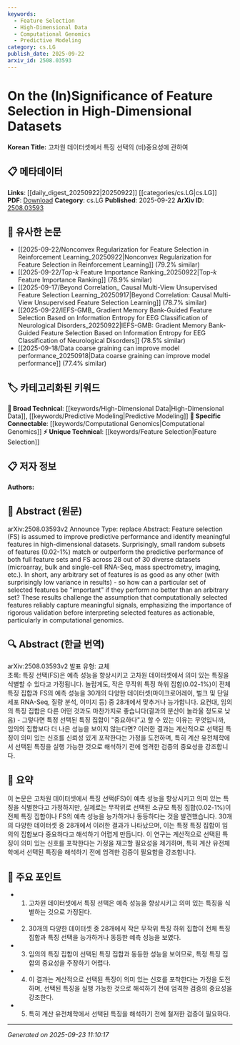 ```yaml
---
keywords:
  - Feature Selection
  - High-Dimensional Data
  - Computational Genomics
  - Predictive Modeling
category: cs.LG
publish_date: 2025-09-22
arxiv_id: 2508.03593
---
```


<!-- KEYWORD_LINKING_METADATA:
{
  "processed_timestamp": "2025-09-23T11:10:17.373677",
  "vocabulary_version": "1.0",
  "selected_keywords": [
    "Feature Selection",
    "High-Dimensional Data",
    "Computational Genomics",
    "Predictive Modeling"
  ],
  "rejected_keywords": [],
  "similarity_scores": {
    "Feature Selection": 0.78,
    "High-Dimensional Data": 0.72,
    "Computational Genomics": 0.77,
    "Predictive Modeling": 0.7
  },
  "extraction_method": "AI_prompt_based",
  "budget_applied": true,
  "candidates_json": {
    "candidates": [
      {
        "surface": "Feature Selection",
        "canonical": "Feature Selection",
        "aliases": [
          "FS"
        ],
        "category": "unique_technical",
        "rationale": "Feature Selection is central to the paper's argument and challenges existing assumptions, making it a unique technical focus.",
        "novelty_score": 0.75,
        "connectivity_score": 0.65,
        "specificity_score": 0.85,
        "link_intent_score": 0.78
      },
      {
        "surface": "High-Dimensional Datasets",
        "canonical": "High-Dimensional Data",
        "aliases": [
          "High-Dimensional Datasets"
        ],
        "category": "broad_technical",
        "rationale": "High-Dimensional Data is a fundamental concept in machine learning, relevant to understanding the paper's context.",
        "novelty_score": 0.55,
        "connectivity_score": 0.8,
        "specificity_score": 0.7,
        "link_intent_score": 0.72
      },
      {
        "surface": "Computational Genomics",
        "canonical": "Computational Genomics",
        "aliases": [],
        "category": "specific_connectable",
        "rationale": "Computational Genomics is a key application area mentioned, linking the paper to a specific domain.",
        "novelty_score": 0.6,
        "connectivity_score": 0.75,
        "specificity_score": 0.8,
        "link_intent_score": 0.77
      },
      {
        "surface": "Predictive Performance",
        "canonical": "Predictive Modeling",
        "aliases": [
          "Predictive Performance"
        ],
        "category": "broad_technical",
        "rationale": "Predictive Modeling is a core concept in evaluating feature selection methods, relevant across datasets.",
        "novelty_score": 0.5,
        "connectivity_score": 0.78,
        "specificity_score": 0.65,
        "link_intent_score": 0.7
      }
    ],
    "ban_list_suggestions": [
      "microarray",
      "mass spectrometry",
      "imaging"
    ]
  },
  "decisions": [
    {
      "candidate_surface": "Feature Selection",
      "resolved_canonical": "Feature Selection",
      "decision": "linked",
      "scores": {
        "novelty": 0.75,
        "connectivity": 0.65,
        "specificity": 0.85,
        "link_intent": 0.78
      }
    },
    {
      "candidate_surface": "High-Dimensional Datasets",
      "resolved_canonical": "High-Dimensional Data",
      "decision": "linked",
      "scores": {
        "novelty": 0.55,
        "connectivity": 0.8,
        "specificity": 0.7,
        "link_intent": 0.72
      }
    },
    {
      "candidate_surface": "Computational Genomics",
      "resolved_canonical": "Computational Genomics",
      "decision": "linked",
      "scores": {
        "novelty": 0.6,
        "connectivity": 0.75,
        "specificity": 0.8,
        "link_intent": 0.77
      }
    },
    {
      "candidate_surface": "Predictive Performance",
      "resolved_canonical": "Predictive Modeling",
      "decision": "linked",
      "scores": {
        "novelty": 0.5,
        "connectivity": 0.78,
        "specificity": 0.65,
        "link_intent": 0.7
      }
    }
  ]
}
-->

# On the (In)Significance of Feature Selection in High-Dimensional Datasets

**Korean Title:** 고차원 데이터셋에서 특징 선택의 (비)중요성에 관하여

## 📋 메타데이터

**Links**: [[daily_digest_20250922|20250922]] [[categories/cs.LG|cs.LG]]
**PDF**: [Download](https://arxiv.org/pdf/2508.03593.pdf)
**Category**: cs.LG
**Published**: 2025-09-22
**ArXiv ID**: [2508.03593](https://arxiv.org/abs/2508.03593)

## 🔗 유사한 논문
- [[2025-09-22/Nonconvex Regularization for Feature Selection in Reinforcement Learning_20250922|Nonconvex Regularization for Feature Selection in Reinforcement Learning]] (79.2% similar)
- [[2025-09-22/Top-$k$ Feature Importance Ranking_20250922|Top-$k$ Feature Importance Ranking]] (78.9% similar)
- [[2025-09-17/Beyond Correlation_ Causal Multi-View Unsupervised Feature Selection Learning_20250917|Beyond Correlation: Causal Multi-View Unsupervised Feature Selection Learning]] (78.7% similar)
- [[2025-09-22/IEFS-GMB_ Gradient Memory Bank-Guided Feature Selection Based on Information Entropy for EEG Classification of Neurological Disorders_20250922|IEFS-GMB: Gradient Memory Bank-Guided Feature Selection Based on Information Entropy for EEG Classification of Neurological Disorders]] (78.5% similar)
- [[2025-09-18/Data coarse graining can improve model performance_20250918|Data coarse graining can improve model performance]] (77.4% similar)

## 🏷️ 카테고리화된 키워드
**🧠 Broad Technical**: [[keywords/High-Dimensional Data|High-Dimensional Data]], [[keywords/Predictive Modeling|Predictive Modeling]]
**🔗 Specific Connectable**: [[keywords/Computational Genomics|Computational Genomics]]
**⚡ Unique Technical**: [[keywords/Feature Selection|Feature Selection]]

## 📋 저자 정보

**Authors:** 

## 📄 Abstract (원문)

arXiv:2508.03593v2 Announce Type: replace 
Abstract: Feature selection (FS) is assumed to improve predictive performance and identify meaningful features in high-dimensional datasets. Surprisingly, small random subsets of features (0.02-1%) match or outperform the predictive performance of both full feature sets and FS across 28 out of 30 diverse datasets (microarray, bulk and single-cell RNA-Seq, mass spectrometry, imaging, etc.). In short, any arbitrary set of features is as good as any other (with surprisingly low variance in results) - so how can a particular set of selected features be "important" if they perform no better than an arbitrary set? These results challenge the assumption that computationally selected features reliably capture meaningful signals, emphasizing the importance of rigorous validation before interpreting selected features as actionable, particularly in computational genomics.

## 🔍 Abstract (한글 번역)

arXiv:2508.03593v2 발표 유형: 교체  
초록: 특징 선택(FS)은 예측 성능을 향상시키고 고차원 데이터셋에서 의미 있는 특징을 식별할 수 있다고 가정됩니다. 놀랍게도, 작은 무작위 특징 하위 집합(0.02-1%)이 전체 특징 집합과 FS의 예측 성능을 30개의 다양한 데이터셋(마이크로어레이, 벌크 및 단일 세포 RNA-Seq, 질량 분석, 이미지 등) 중 28개에서 맞추거나 능가합니다. 요컨대, 임의의 특징 집합은 다른 어떤 것과도 마찬가지로 좋습니다(결과의 분산이 놀라울 정도로 낮음) - 그렇다면 특정 선택된 특징 집합이 "중요하다"고 할 수 있는 이유는 무엇입니까, 임의의 집합보다 더 나은 성능을 보이지 않는다면? 이러한 결과는 계산적으로 선택된 특징이 의미 있는 신호를 신뢰성 있게 포착한다는 가정을 도전하며, 특히 계산 유전체학에서 선택된 특징을 실행 가능한 것으로 해석하기 전에 엄격한 검증의 중요성을 강조합니다.

## 📝 요약

이 논문은 고차원 데이터셋에서 특징 선택(FS)이 예측 성능을 향상시키고 의미 있는 특징을 식별한다고 가정하지만, 실제로는 무작위로 선택된 소규모 특징 집합(0.02-1%)이 전체 특징 집합이나 FS의 예측 성능을 능가하거나 동등하다는 것을 발견했습니다. 30개의 다양한 데이터셋 중 28개에서 이러한 결과가 나타났으며, 이는 특정 특징 집합이 임의의 집합보다 중요하다고 해석하기 어렵게 만듭니다. 이 연구는 계산적으로 선택된 특징이 의미 있는 신호를 포착한다는 가정을 재고할 필요성을 제기하며, 특히 계산 유전체학에서 선택된 특징을 해석하기 전에 엄격한 검증이 필요함을 강조합니다.

## 🎯 주요 포인트

- 1. 고차원 데이터셋에서 특징 선택은 예측 성능을 향상시키고 의미 있는 특징을 식별하는 것으로 가정된다.
- 2. 30개의 다양한 데이터셋 중 28개에서 작은 무작위 특징 하위 집합이 전체 특징 집합과 특징 선택을 능가하거나 동등한 예측 성능을 보였다.
- 3. 임의의 특징 집합이 선택된 특징 집합과 동등한 성능을 보이므로, 특정 특징 집합의 중요성을 주장하기 어렵다.
- 4. 이 결과는 계산적으로 선택된 특징이 의미 있는 신호를 포착한다는 가정을 도전하며, 선택된 특징을 실행 가능한 것으로 해석하기 전에 엄격한 검증의 중요성을 강조한다.
- 5. 특히 계산 유전체학에서 선택된 특징을 해석하기 전에 철저한 검증이 필요하다.


---

*Generated on 2025-09-23 11:10:17*
